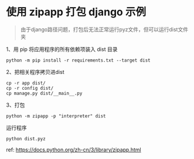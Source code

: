 # 使用 zipapp 打包 django 示例

> 由于django路径问题，打包后无法正常运行pyz文件，但可以运行dist文件夹

1、用 pip 将应用程序的所有依赖项装入 dist 目录

```
python -m pip install -r requirements.txt --target dist
```

2、把相关程序拷贝进dist

```
cp -r app dist/
cp -r config dist/
cp manage.py dist/__main__.py
```

3、打包

```
python -m zipapp -p "interpreter" dist
```

运行程序

```
python dist.pyz
```

ref: https://docs.python.org/zh-cn/3/library/zipapp.html
